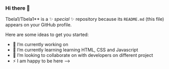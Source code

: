 ### Hi there 👋

Tbela1/Tbela1** is a ✨ _special_ ✨ repository because its `README.md` (this file) appears on your GitHub profile.

Here are some ideas to get you started:

- 🔭 I’m currently working on 
- 🌱 I’m currently learning learning HTML, CSS and Javascript
- 👯 I’m looking to collaborate on with developers on different project
- ⚡ I am happy to be here
-->
